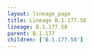 ```yaml
---
layout: lineage_page
title: Lineage B.1.177.58
lineage: B.1.177.58
parent: B.1.177
children: ['B.1.177.58']
---
```

